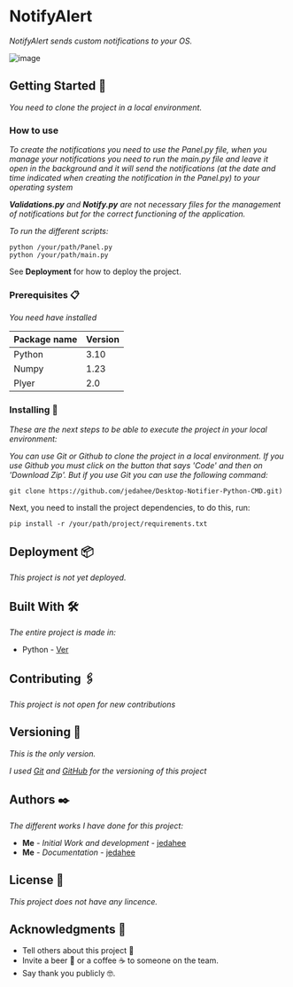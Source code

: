 # NotifyAlert

_*NotifyAlert* sends custom notifications to your OS._

![image](https://github.com/jedahee/Desktop-Notifier-Python-CMD/assets/56111700/7767218a-1d13-4ba6-b155-2ad20354cb05)

## Getting Started 🚀

_You need to clone the project in a local environment._

### How to use

_To create the notifications you need to use the *Panel.py* file, when you manage your notifications you need to run the *main.py* file and leave it open in the background and it will send the notifications (at the date and time indicated when creating the notification in the *Panel.py*) to your operating system_

_**Validations.py** and **Notify.py** are not necessary files for the management of notifications but for the correct functioning of the application._

_To run the different scripts:_

```
python /your/path/Panel.py
python /your/path/main.py
```

See **Deployment** for how to deploy the project.

### Prerequisites 📋

_You need have installed_

| Package name | Version |
| ------------ | ------- |
| Python       | 3.10    |
| Numpy        | 1.23    |
| Plyer        | 2.0     |

### Installing 🔧

_These are the next steps to be able to execute the project in your local environment:_

_You can use Git or Github to clone the project in a local environment. If you use Github you must click on the button that says 'Code' and then on 'Download Zip'. But if you use Git you can use the following command:_

```
git clone https://github.com/jedahee/Desktop-Notifier-Python-CMD.git)
```

Next, you need to install the project dependencies, to do this, run:

```
pip install -r /your/path/project/requirements.txt
```

## Deployment 📦

_This project is not yet deployed._

## Built With 🛠️

_The entire project is made in:_

* Python - [Ver](https://www.python.org/)

## Contributing 🖇️
_This project is not open for new contributions_

## Versioning 📌

_This is the only version._

_I used [Git](https://git-scm.com/) and [GitHub](https://github.com/) for the versioning of this project_

## Authors ✒️

_The different works I have done for this project:_

* **Me** - *Initial Work and development* - [jedahee](https://github.com/jedahee)
* **Me** - *Documentation* - [jedahee](https://github.com/jedahee) 

## License 📄

_This project does not have any lincence._

## Acknowledgments 🎁

* Tell others about this project 📢
* Invite a beer 🍺 or a coffee ☕ to someone on the team. 
* Say thank you publicly 🤓.
